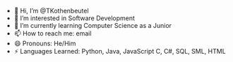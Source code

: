 - 👋 Hi, I’m @TKothenbeutel
- 👀 I’m interested in Software Development
- 🌱 I’m currently learning Computer Science as a Junior
- 📫 How to reach me: email
- 😄 Pronouns: He/Him
- ⚡ Languages Learned: Python, Java, JavaScript C, C#, SQL, SML, HTML

<!---
TKothenbeutel/TKothenbeutel is a ✨ special ✨ repository because its `README.md` (this file) appears on your GitHub profile.
You can click the Preview link to take a look at your changes.
--->
